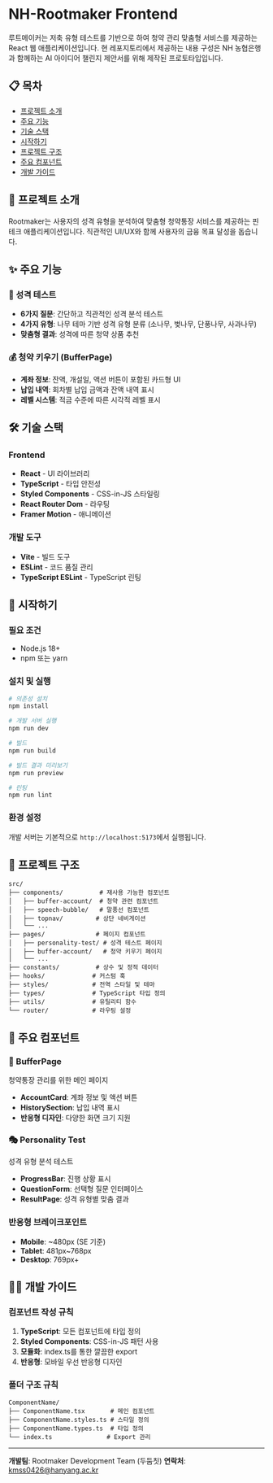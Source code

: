 # NH-Rootmaker Frontend

루트메이커는 저축 유형 테스트를 기반으로 하여 청약 관리 맞춤형 서비스를 제공하는 React 웹 애플리케이션입니다.
현 레포지토리에서 제공하는 내용 구성은 NH 농협은행과 함께하는 AI 아이디어 챌린지 제안서를 위해 제작된 프로토타입입니다.

## 📋 목차

- [프로젝트 소개](#-프로젝트-소개)
- [주요 기능](#-주요-기능)
- [기술 스택](#-기술-스택)
- [시작하기](#-시작하기)
- [프로젝트 구조](#-프로젝트-구조)
- [주요 컴포넌트](#-주요-컴포넌트)
- [개발 가이드](#-개발-가이드)

## 🎯 프로젝트 소개

Rootmaker는 사용자의 성격 유형을 분석하여 맞춤형 청약통장 서비스를 제공하는 핀테크 애플리케이션입니다. 직관적인 UI/UX와 함께 사용자의 금융 목표 달성을 돕습니다.

## ✨ 주요 기능

### 🧪 성격 테스트
- **6가지 질문**: 간단하고 직관적인 성격 분석 테스트
- **4가지 유형**: 나무 테마 기반 성격 유형 분류 (소나무, 벚나무, 단풍나무, 사과나무)
- **맞춤형 결과**: 성격에 따른 청약 상품 추천

### 💰 청약 키우기 (BufferPage)
- **계좌 정보**: 잔액, 개설일, 액션 버튼이 포함된 카드형 UI
- **납입 내역**: 회차별 납입 금액과 잔액 내역 표시
- **레벨 시스템**: 적금 수준에 따른 시각적 레벨 표시

## 🛠 기술 스택

### Frontend
- **React** - UI 라이브러리
- **TypeScript** - 타입 안전성
- **Styled Components** - CSS-in-JS 스타일링
- **React Router Dom** - 라우팅
- **Framer Motion** - 애니메이션


### 개발 도구
- **Vite** - 빌드 도구
- **ESLint** - 코드 품질 관리
- **TypeScript ESLint** - TypeScript 린팅

## 🚀 시작하기

### 필요 조건
- Node.js 18+ 
- npm 또는 yarn

### 설치 및 실행

```bash
# 의존성 설치
npm install

# 개발 서버 실행
npm run dev

# 빌드
npm run build

# 빌드 결과 미리보기
npm run preview

# 린팅
npm run lint
```

### 환경 설정
개발 서버는 기본적으로 `http://localhost:5173`에서 실행됩니다.

## 📁 프로젝트 구조

```
src/
├── components/          # 재사용 가능한 컴포넌트
│   ├── buffer-account/  # 청약 관련 컴포넌트
│   ├── speech-bubble/   # 말풍선 컴포넌트
│   ├── topnav/         # 상단 네비게이션
│   └── ...
├── pages/              # 페이지 컴포넌트
│   ├── personality-test/ # 성격 테스트 페이지
│   ├── buffer-account/   # 청약 키우기 페이지
│   └── ...
├── constants/          # 상수 및 정적 데이터
├── hooks/             # 커스텀 훅
├── styles/            # 전역 스타일 및 테마
├── types/             # TypeScript 타입 정의
├── utils/             # 유틸리티 함수
└── router/            # 라우팅 설정
```

## 🧩 주요 컴포넌트

### 📱 BufferPage
청약통장 관리를 위한 메인 페이지
- **AccountCard**: 계좌 정보 및 액션 버튼
- **HistorySection**: 납입 내역 표시
- **반응형 디자인**: 다양한 화면 크기 지원

### 🎭 Personality Test
성격 유형 분석 테스트
- **ProgressBar**: 진행 상황 표시
- **QuestionForm**: 선택형 질문 인터페이스
- **ResultPage**: 성격 유형별 맞춤 결과


### 반응형 브레이크포인트
- **Mobile**: ~480px (SE 기준)
- **Tablet**: 481px~768px  
- **Desktop**: 769px+

## 👨‍💻 개발 가이드

### 컴포넌트 작성 규칙
1. **TypeScript**: 모든 컴포넌트에 타입 정의
2. **Styled Components**: CSS-in-JS 패턴 사용
3. **모듈화**: index.ts를 통한 깔끔한 export
4. **반응형**: 모바일 우선 반응형 디자인

### 폴더 구조 규칙
```
ComponentName/
├── ComponentName.tsx       # 메인 컴포넌트
├── ComponentName.styles.ts # 스타일 정의
├── ComponentName.types.ts  # 타입 정의
└── index.ts               # Export 관리
```


---

**개발팀**: Rootmaker Development Team (두둠칫) 
**연락처**: kmss0426@hanyang.ac.kr
